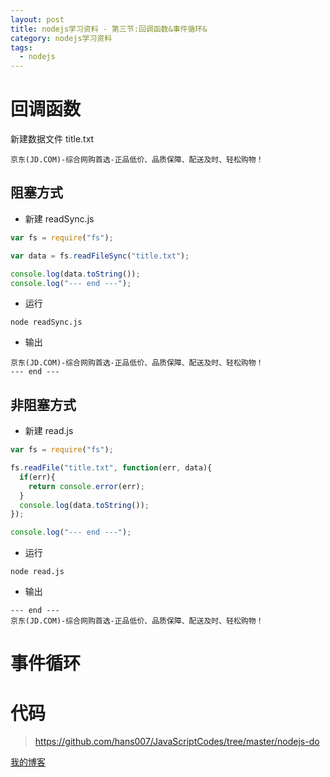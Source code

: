 ```yaml
---
layout: post
title: nodejs学习资料 - 第三节:回调函数&事件循环&
category: nodejs学习资料
tags:
  - nodejs
---
```


# 回调函数

新建数据文件 title.txt

```
京东(JD.COM)-综合网购首选-正品低价、品质保障、配送及时、轻松购物！
```

## 阻塞方式

- 新建  readSync.js

```javascript
var fs = require("fs");

var data = fs.readFileSync("title.txt");

console.log(data.toString());
console.log("--- end ---");
```

- 运行

```
node readSync.js
```

- 输出

```
京东(JD.COM)-综合网购首选-正品低价、品质保障、配送及时、轻松购物！
--- end ---
```

## 非阻塞方式

- 新建  read.js

```javascript
var fs = require("fs");

fs.readFile("title.txt", function(err, data){
  if(err){
    return console.error(err);
  }
  console.log(data.toString());
});

console.log("--- end ---");
```

- 运行

```
node read.js
```

- 输出

```
--- end ---
京东(JD.COM)-综合网购首选-正品低价、品质保障、配送及时、轻松购物！
```

# 事件循环







# 代码

> https://github.com/hans007/JavaScriptCodes/tree/master/nodejs-do

[我的博客](https://hans007.github.io)